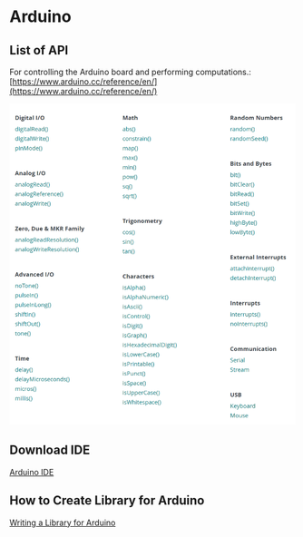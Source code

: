 # Arduino

## List of API

For controlling the Arduino board and performing computations.: [https://www.arduino.cc/reference/en/](https://www.arduino.cc/reference/en/)

![](../.gitbook/assets/image%20%28333%29.png)



## Download IDE

[Arduino IDE](https://www.arduino.cc/en/software)

## How to Create Library for Arduino

[Writing a Library for Arduino](https://www.arduino.cc/en/Hacking/LibraryTutorial)



